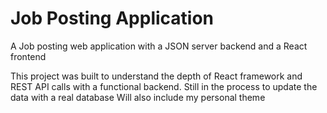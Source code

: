 # Job Posting Application
A Job posting web application with a JSON server backend and a React frontend 

This project was built to understand the depth of React framework and REST API calls with a functional backend. 
Still in the process to update the data with a real database
Will also include my personal theme
